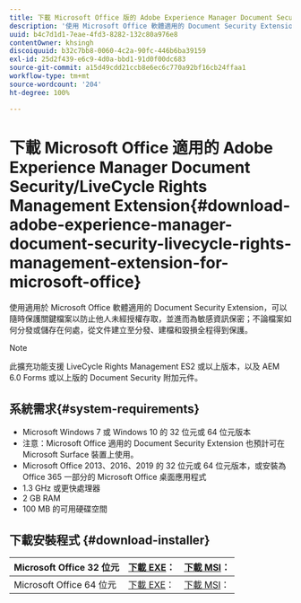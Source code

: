 ```yaml
---
title: 下載 Microsoft Office 版的 Adobe Experience Manager Document Security/LiveCycle Rights Management Extension
description: '使用 Microsoft Office 軟體適用的 Document Security Extension，防止他人未經授權存取重要檔案。 '
uuid: b4c7d1d1-7eae-4fd3-8282-132c80a976e8
contentOwner: khsingh
discoiquuid: b32c7bb8-0060-4c2a-90fc-446b6ba39159
exl-id: 25d2f439-e6c9-4d0a-bbd1-91d0f00dc683
source-git-commit: a15d49cdd21ccb8e6ec6c770a92bf16cb24ffaa1
workflow-type: tm+mt
source-wordcount: '204'
ht-degree: 100%

---
```


# 下載 Microsoft Office 適用的 Adobe Experience Manager Document Security/LiveCycle Rights Management Extension{#download-adobe-experience-manager-document-security-livecycle-rights-management-extension-for-microsoft-office}

使用適用於 Microsoft Office 軟體適用的 Document Security Extension，可以隨時保護關鍵檔案以防止他人未經授權存取，並進而為敏感資訊保密；不論檔案如何分發或儲存在何處，從文件建立至分發、建檔和毀損全程得到保護。

>[!NOTE]
>
>此擴充功能支援 LiveCycle Rights Management ES2 或以上版本，以及 AEM 6.0 Forms 或以上版的 Document Security 附加元件。

## 系統需求{#system-requirements}

* Microsoft Windows 7 或 Windows 10 的 32 位元或 64 位元版本
* 注意：Microsoft Office 適用的 Document Security Extension 也預計可在 Microsoft Surface 裝置上使用。
* Microsoft Office 2013、2016、2019 的 32 位元或 64 位元版本，或安裝為 Office 365 一部分的 Microsoft Office 桌面應用程式
* 1.3 GHz 或更快處理器
* 2 GB RAM
* 100 MB 的可用硬碟空間

## 下載安裝程式 {#download-installer}

| Microsoft Office 32 位元 | [下載 EXE](http://download.macromedia.com/pub/livecycle/policyserver/DocumentSecurityExtensionforMicrosoftOffice.exe)： | [下載 MSI](http://download.macromedia.com/pub/livecycle/policyserver/DocumentSecurityExtensionforMicrosoftOffice.zip)： |
|---|---|---|
| Microsoft Office 64 位元 | [下載 EXE](http://download.macromedia.com/pub/livecycle/policyserver/DocumentSecurityExtensionforMicrosoftOffice64.exe)： | [下載 MSI](http://download.macromedia.com/pub/livecycle/policyserver/DocumentSecurityExtensionforMicrosoftOffice64.zip)： |
